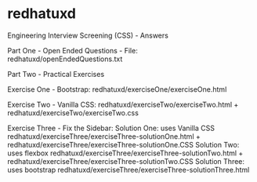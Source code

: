 # redhatuxd
Engineering Interview Screening (CSS) - Answers

Part One - Open Ended Questions -
  File: redhatuxd/openEndedQuestions.txt

Part Two - Practical Exercises

  Exercise One - Bootstrap:
    redhatuxd/exerciseOne/exerciseOne.html

  Exercise Two - Vanilla CSS:
    redhatuxd/exerciseTwo/exerciseTwo.html +
    redhatuxd/exerciseTwo/exerciseTwo.css

  Exercise Three - Fix the Sidebar:
    Solution One: uses Vanilla CSS  
      redhatuxd/exerciseThree/exerciseThree-solutionOne.html +
      redhatuxd/exerciseThree/exerciseThree-solutionOne.CSS
    Solution Two: uses flexbox
      redhatuxd/exerciseThree/exerciseThree-solutionTwo.html +
      redhatuxd/exerciseThree/exerciseThree-solutionTwo.CSS
    Solution Three: uses bootstrap
      redhatuxd/exerciseThree/exerciseThree-solutionThree.html
